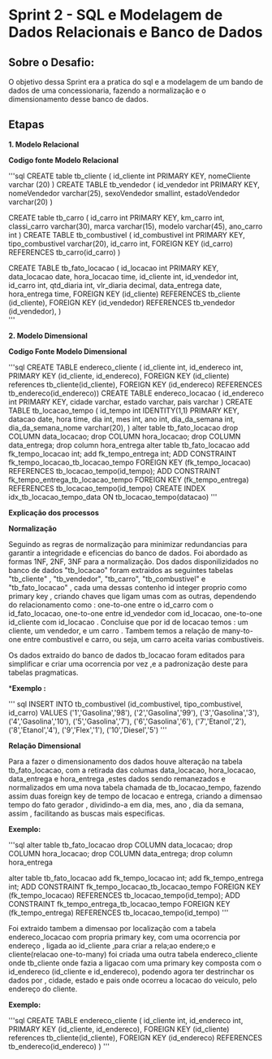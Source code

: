 # **Sprint 2 - SQL e Modelagem de Dados Relacionais e Banco de Dados**

## **Sobre o Desafio:**

O objetivo dessa Sprint era a pratica do sql e a modelagem de um bando de dados de uma concessionaria, fazendo a normalização e o dimensionamento desse banco de dados.

## **Etapas**

**1. Modelo Relacional** 

**Codigo fonte Modelo Relacional**

 '''sql
 CREATE table tb_cliente (
      id_cliente int PRIMARY KEY,
      nomeCliente varchar (20) 
)
CREATE TABLE tb_vendedor (
       id_vendedor int PRIMARY KEY,
       nomeVendedor varchar(25),
       sexoVendedor smallint,
       estadoVendedor varchar(20) 
       )

CREATE table tb_carro (
         id_carro int PRIMARY KEY,
         km_carro int,
         classi_carro varchar(30),
         marca varchar(15),
         modelo varchar(45),
         ano_carro int
)
CREATE TABLE tb_combustivel (
             id_combustivel int PRIMARY KEY, 
             tipo_combustivel varchar(20),
             id_carro int,
             FOREIGN KEY (id_carro) REFERENCES tb_carro(id_carro) 
           )

 CREATE TABLE tb_fato_locacao (
             id_locacao int PRIMARY KEY,
             data_locacao date,
             hora_locacao time,
             id_cliente int,
             id_vendedor int,
             id_carro int,
             qtd_diaria int,
             vlr_diaria decimal,
             data_entrega date,
             hora_entrega time,
             FOREIGN KEY (id_cliente) REFERENCES tb_cliente (id_cliente),
             FOREIGN KEY (id_vendedor) REFERENCES tb_vendedor (id_vendedor),
 )  
 '''  

 **2. Modelo Dimensional**
 
 **Codigo Fonte Modelo Dimensional**

 '''sql
 CREATE TABLE endereco_cliente (
           id_cliente int,
           id_endereco int,
           PRIMARY KEY (id_cliente, id_endereco),
           FOREIGN KEY (id_cliente) references tb_cliente(id_cliente),
           FOREIGN KEY (id_endereco) REFERENCES tb_endereco(id_endereco))
CREATE TABLE endereco_locacao (
           id_endereco int PRIMARY KEY,
           cidade varchar,
           estado varchar,
           pais varchar 
            )
 CREATE TABLE tb_locacao_tempo (
     id_tempo int IDENTITY(1,1) PRIMARY KEY,
     datacao date,
     hora time,
     dia int,
     mes int,
     ano int,
     dia_da_semana int,
     dia_da_semana_nome varchar(20), 
)
alter table tb_fato_locacao
drop COLUMN data_locacao;
drop COLUMN hora_locacao;
drop COLUMN data_entrega;
drop column hora_entrega
alter table tb_fato_locacao
add fk_tempo_locacao int;
add fk_tempo_entrega int;
ADD CONSTRAINT fk_tempo_locacao_tb_locacao_tempo FOREIGN KEY (fk_tempo_locacao) REFERENCES tb_locacao_tempo(id_tempo);
ADD CONSTRAINT fk_tempo_entrega_tb_locacao_tempo FOREIGN KEY (fk_tempo_entrega) REFERENCES tb_locacao_tempo(id_tempo)
CREATE INDEX idx_tb_locacao_tempo_data ON tb_locacao_tempo(datacao)
'''

**Explicação dos processos** 

**Normalização**

Seguindo as regras de normalização para minimizar redundancias para garantir a integridade e eficencias do banco de dados. Foi abordado as formas 1NF, 2NF, 3NF para a normalização.
Dos dados disponilizidados no banco de dados "tb_locacao" foram extraidos as seguintes tabelas  "tb_cliente" , "tb_vendedor", "tb_carro", "tb_combustivel" e "tb_fato_locacao" , cada uma dessas contenho id integer proprio como primary key , criando chaves que ligam umas com as outras, dependendo do relacionamento como : one-to-one entre o id_carro com o id_fato_locacao, one-to-one entre id_vendedor com id_locacao, one-to-one id_cliente com id_locacao . Concluise que por id de locacao temos : um cliente, um vendedor, e um carro .
 Tambem temos a relação de many-to-one entre combustivel e carro, ou seja, um carro aceita varias combustiveis. 

 Os dados extraido do banco de dados tb_locacao foram editados para simplificar e criar uma ocorrencia por vez ,e a padronização deste para tabelas pragmaticas.
 
 ***Exemplo :**

 ''' sql
 INSERT INTO tb_combustivel (id_combustivel, tipo_combustivel, id_carro)
VALUES
('1','Gasolina','98'),
('2','Gasolina','99'),
('3','Gasolina','3'),
('4','Gasolina','10'),
('5','Gasolina','7'),
('6','Gasolina','6'),
('7','Etanol','2'),
('8','Etanol','4'),
('9','Flex','1'),
('10','Diesel','5') 
'''

**Relação Dimensional**

Para a fazer o dimensionamento dos dados houve alteração na tabela tb_fato_locacao, com a retirada das columas data_locacao, hora_locacao, data_entrega e hora_entrega ,estes dados sendo remanezados e normalizados em uma nova tabela chamada de tb_locacao_tempo, fazendo assim duas foreign key de tempo de locacao e entrega, criando a dimensao tempo do fato gerador , dividindo-a em dia, mes, ano , dia da semana, assim , facilitando as buscas mais especificas.

**Exemplo:**

'''sql
alter table tb_fato_locacao
drop COLUMN data_locacao;
drop COLUMN hora_locacao;
drop COLUMN data_entrega;
drop column hora_entrega

alter table tb_fato_locacao
add fk_tempo_locacao int;
add fk_tempo_entrega int;
ADD CONSTRAINT fk_tempo_locacao_tb_locacao_tempo FOREIGN KEY (fk_tempo_locacao) REFERENCES tb_locacao_tempo(id_tempo);
ADD CONSTRAINT fk_tempo_entrega_tb_locacao_tempo FOREIGN KEY (fk_tempo_entrega) REFERENCES tb_locacao_tempo(id_tempo)
'''

Foi extraido tambem a dimensao por localização com a tabela endereco_locacao com propria primary key, com uma ocorrencia por endereço , ligada ao id_cliente ,para criar a rela;ao endere;o e cliente(relacao one-to-many) foi criada uma outra tabela endereco_cliente onde  tb_cliente onde fazia a ligacao com uma primary key composta com o id_endereco (id_cliente e id_endereco), podendo agora ter destrinchar os dados por , cidade, estado e pais onde ocorreu a locacao do veiculo, pelo endereço do cliente. 

**Exemplo:**

'''sql
CREATE TABLE endereco_cliente (
           id_cliente int,
           id_endereco int,
           PRIMARY KEY (id_cliente, id_endereco),
           FOREIGN KEY (id_cliente) references tb_cliente(id_cliente),
           FOREIGN KEY (id_endereco) REFERENCES tb_endereco(id_endereco)
) 
'''



